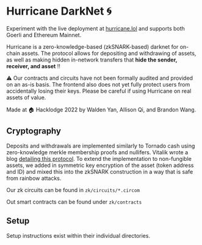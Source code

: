 # Hurricane DarkNet 🌀

Experiment with the live deployment at [hurricane.lol](hurricane.lol) and supports both Goerli and Ethereum Mainnet.

Hurricane is a zero-knowledge-based (zkSNARK-based) darknet for on-chain assets.
The protocol allows for depositing and withdrawing of assets, as well as making
hidden in-network transfers that **hide the sender, receiver, and asset** ‼️

⚠️ Our contracts and circuits have not been formally audited and provided on an as-is basis. The frontend also does not yet fully protect users
from accidentally losing their keys. Please be careful if using Hurricane on real assets of value.

Made at 🏠 Hacklodge 2022 by Walden Yan, Allison Qi, and Brandon Wang.

## Cryptography

Deposits and withdrawals are implemented similarly to Tornado cash using zero-knowledge merkle membership proofs and nullifers. Vitalik wrote a blog [detailing this protocol](https://vitalik.ca/general/2022/06/15/using_snarks.html#:~:text=Caulk%2Dlike%20schemes.-,ZK%2DSNARKs%20for%20coins,-Projects%20like%20Zcash). To extend the implementation to non-fungible assets, we added in symmetric key encryption of the asset (token address and ID) and mixed this into the zkSNARK construction in a way that is safe from rainbow attacks.

Our zk circuits can be found in `zk/circuits/*.circom`

Out smart contracts can be found under `zk/contracts`

## Setup

Setup instructions exist within their individual directories.
